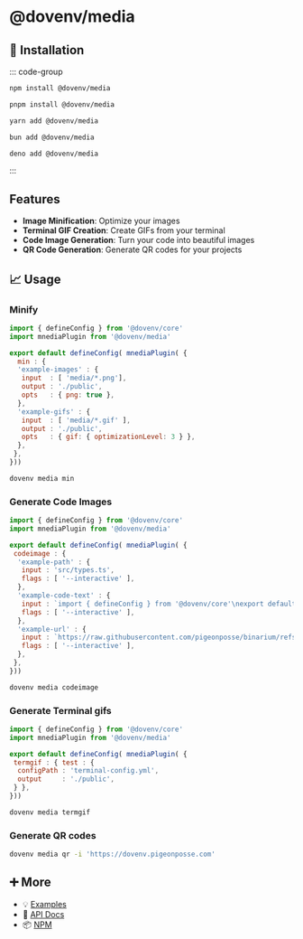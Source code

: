 # @dovenv/media

## 🔑 Installation

::: code-group

```bash [npm]
npm install @dovenv/media
```

```bash [pnpm]
pnpm install @dovenv/media
```

```bash [yarn]
yarn add @dovenv/media
```

```bash [bun]
bun add @dovenv/media
```

```bash [deno]
deno add @dovenv/media
```

:::

## Features

- __Image Minification__: Optimize your images
- __Terminal GIF Creation__: Create GIFs from your terminal
- __Code Image Generation__: Turn your code into beautiful images
- __QR Code Generation__: Generate QR codes for your projects

## 📈 Usage

### Minify

```js twoslash
import { defineConfig } from '@dovenv/core'
import mnediaPlugin from '@dovenv/media'

export default defineConfig( mnediaPlugin( {
  min : {
  'example-images' : {
   input  : [ 'media/*.png'],
   output : './public',
   opts   : { png: true },
  },
  'example-gifs' : {
   input  : [ 'media/*.gif' ],
   output : './public',
   opts   : { gif: { optimizationLevel: 3 } },
  },
 },
}))
```

```bash
dovenv media min
```

### Generate Code Images

```js twoslash
import { defineConfig } from '@dovenv/core'
import mnediaPlugin from '@dovenv/media'

export default defineConfig( mnediaPlugin( {
 codeimage : {
  'example-path' : {
   input : 'src/types.ts',
   flags : [ '--interactive' ],
  },
  'example-code-text' : {
   input : `import { defineConfig } from '@dovenv/core'\nexport default defineConfig({/** config */})`,
   flags : [ '--interactive' ],
  },
  'example-url' : {
   input : `https://raw.githubusercontent.com/pigeonposse/binarium/refs/heads/main/.dovenv/main.js`,
   flags : [ '--interactive' ],
  },
 },
}))
```

```bash
dovenv media codeimage
```

### Generate Terminal gifs

```js twoslash
import { defineConfig } from '@dovenv/core'
import mnediaPlugin from '@dovenv/media'

export default defineConfig( mnediaPlugin( {
 termgif : { test : {
  configPath : 'terminal-config.yml',
  output     : './public',
 } },
}))
```

```bash
dovenv media termgif
```

### Generate QR codes

```bash
dovenv media qr -i 'https://dovenv.pigeonposse.com'
```

## ➕ More

- 💡 [Examples](examples.md)
- 📖 [API Docs](api.md)
- 📦 [NPM](https://www.npmjs.com/package/@dovenv/media)
